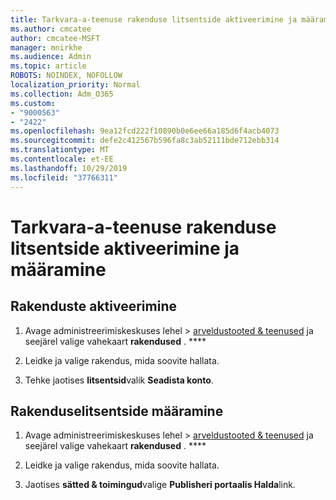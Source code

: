 ```yaml
---
title: Tarkvara-a-teenuse rakenduse litsentside aktiveerimine ja määramine
ms.author: cmcatee
author: cmcatee-MSFT
manager: mnirkhe
ms.audience: Admin
ms.topic: article
ROBOTS: NOINDEX, NOFOLLOW
localization_priority: Normal
ms.collection: Adm_O365
ms.custom:
- "9000563"
- "2422"
ms.openlocfilehash: 9ea12fcd222f10890b0e6ee66a185d6f4acb4073
ms.sourcegitcommit: defe2c412567b596fa8c3ab52111bde712ebb314
ms.translationtype: MT
ms.contentlocale: et-EE
ms.lasthandoff: 10/29/2019
ms.locfileid: "37766311"
---
```

# <a name="activate-and-assign-software-as-a-service-app-licenses"></a>Tarkvara-a-teenuse rakenduse litsentside aktiveerimine ja määramine 

## <a name="to-activate-apps"></a>Rakenduste aktiveerimine

1. Avage administreerimiskeskuses lehel > [arveldustooted & teenused](https://go.microsoft.com/fwlink/p/?linkid=842054) ja seejärel valige vahekaart **rakendused** . ****

2. Leidke ja valige rakendus, mida soovite hallata.

3. Tehke jaotises **litsentsid**valik **Seadista konto**.  

## <a name="to-assign-app-licenses"></a>Rakenduselitsentside määramine

1. Avage administreerimiskeskuses lehel > [arveldustooted & teenused](https://go.microsoft.com/fwlink/p/?linkid=842054) ja seejärel valige vahekaart **rakendused** . ****

2. Leidke ja valige rakendus, mida soovite hallata.  

3. Jaotises **sätted & toimingud**valige **Publisheri portaalis Halda**link.
